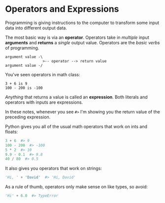 # Operators and Expressions
Programming is giving instructions to the computer to transform some input data into different output data.

The most basic way is via an **operator**.
Operators take in _multiple_ input **arguments** and **returns** a _single_ output value.
Operators are the _basic verbs_ of programming.

```
argument value -\
                 >-- operator --> return value
argument value -/
```

You've seen operators in math class:
```
3 + 6 is 9
100 - 200 is -100
```

_Anything_ that returns a value is called an **expression**.
Both literals and operators with inputs are expressions.

In these notes, whenever you see `#>` I'm showing you the return value of the preceding expression.

Python gives you all of the usual math operators that work on ints and floats:
```python
3 + 6  #> 9
100 - 200  #> -100
5 * 2  #> 10
9.9 - 0.1  #> 9.8
40 / 80  #> 0.5
```

It also gives you operators that work on strings:
```python
'Hi, ' + 'David'  #> 'Hi, David'
```

As a rule of thumb, operators only make sense on like types, so avoid:
```python
'Hi' + 6.0  #> TypeError
```
